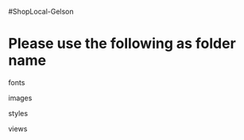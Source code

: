 #ShopLocal-Gelson

Please use the following as folder name
========================================

fonts

images

styles

views
